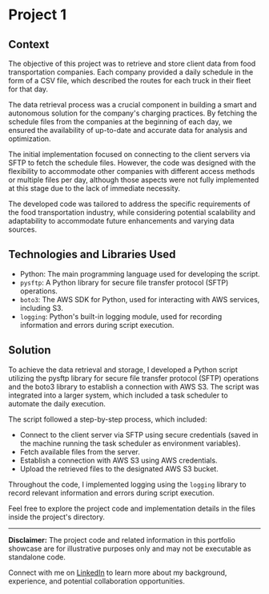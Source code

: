# Project 1

## Context

The objective of this project was to retrieve and store client data from food transportation companies. Each company provided a daily schedule in the form of a CSV file, which described the routes for each truck in their fleet for that day.

The data retrieval process was a crucial component in building a smart and autonomous solution for the company's charging practices. By fetching the schedule files from the companies at the beginning of each day, we ensured the availability of up-to-date and accurate data for analysis and optimization.

The initial implementation focused on connecting to the client servers via SFTP to fetch the schedule files. However, the code was designed with the flexibility to accommodate other companies with different access methods or multiple files per day, although those aspects were not fully implemented at this stage due to the lack of immediate necessity.

The developed code was tailored to address the specific requirements of the food transportation industry, while considering potential scalability and adaptability to accommodate future enhancements and varying data sources.

## Technologies and Libraries Used

- Python: The main programming language used for developing the script.
- `pysftp`: A Python library for secure file transfer protocol (SFTP) operations.
- `boto3`: The AWS SDK for Python, used for interacting with AWS services, including S3.
- `logging`: Python's built-in logging module, used for recording information and errors during script execution.

## Solution

To achieve the data retrieval and storage, I developed a Python script utilizing the pysftp library for secure file transfer protocol (SFTP) operations and the boto3 library to establish a connection with AWS S3. The script was integrated into a larger system, which included a task scheduler to automate the daily execution.

The script followed a step-by-step process, which included:

- Connect to the client server via SFTP using secure credentials (saved in the machine running the task scheduler as environment variables).
- Fetch available files from the server.
- Establish a connection with AWS S3 using AWS credentials.
- Upload the retrieved files to the designated AWS S3 bucket.

Throughout the code, I implemented logging using the `logging` library to record relevant information and errors during script execution.


Feel free to explore the project code and implementation details in the files inside the project's directory.

---

**Disclaimer:** The project code and related information in this portfolio showcase are for illustrative purposes only and may not be executable as standalone code.

Connect with me on [LinkedIn](https://www.linkedin.com/in/pedrocerejeira/) to learn more about my background, experience, and potential collaboration opportunities.

